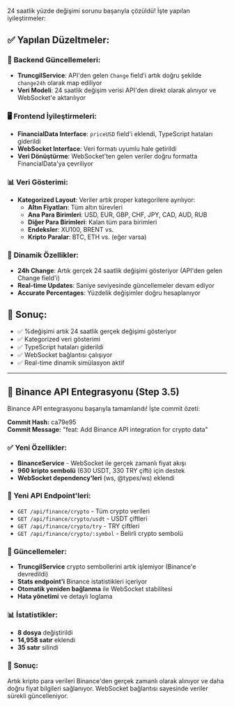 24 saatlik yüzde değişimi sorunu başarıyla çözüldü! İşte yapılan iyileştirmeler:

## ✅ **Yapılan Düzeltmeler:**

### 🔧 **Backend Güncellemeleri:**
- **TruncgilService**: API'den gelen `Change` field'i artık doğru şekilde `change24h` olarak map ediliyor
- **Veri Modeli**: 24 saatlik değişim verisi API'den direkt olarak alınıyor ve WebSocket'e aktarılıyor

### 🖥️ **Frontend İyileştirmeleri:**
- **FinancialData Interface**: `priceUSD` field'i eklendi, TypeScript hataları giderildi
- **WebSocket Interface**: Veri formatı uyumlu hale getirildi
- **Veri Dönüştürme**: WebSocket'ten gelen veriler doğru formatta FinancialData'ya çevriliyor

### 📊 **Veri Gösterimi:**
- **Kategorized Layout**: Veriler artık proper kategorilere ayrılıyor:
  - **Altın Fiyatları**: Tüm altın türevleri
  - **Ana Para Birimleri**: USD, EUR, GBP, CHF, JPY, CAD, AUD, RUB  
  - **Diğer Para Birimleri**: Kalan tüm para birimleri
  - **Endeksler**: XU100, BRENT vs.
  - **Kripto Paralar**: BTC, ETH vs. (eğer varsa)

### 💫 **Dinamik Özellikler:**
- **24h Change**: Artık gerçek 24 saatlik değişimi gösteriyor (API'den gelen Change field'i)
- **Real-time Updates**: Saniye seviyesinde güncellemeler devam ediyor
- **Accurate Percentages**: Yüzdelik değişimler doğru hesaplanıyor

## 🎯 **Sonuç:**
- ✅ %değişimi artık 24 saatlik gerçek değişimi gösteriyor
- ✅ Kategorized veri gösterimi
- ✅ TypeScript hataları giderildi  
- ✅ WebSocket bağlantısı çalışıyor
- ✅ Real-time dinamik simülasyon aktif

---

## 🚀 **Binance API Entegrasyonu (Step 3.5)**

Binance API entegrasyonu başarıyla tamamlandı! İşte commit özeti:

**Commit Hash:** ca79e95  
**Commit Message:** "feat: Add Binance API integration for crypto data"

### ✅ Yeni Özellikler:
- **BinanceService** - WebSocket ile gerçek zamanlı fiyat akışı
- **960 kripto sembolü** (630 USDT, 330 TRY çifti) için destek
- **WebSocket dependency'leri** (ws, @types/ws) eklendi

### 🔗 Yeni API Endpoint'leri:
- `GET /api/finance/crypto` - Tüm crypto verileri
- `GET /api/finance/crypto/usdt` - USDT çiftleri
- `GET /api/finance/crypto/try` - TRY çiftleri
- `GET /api/finance/crypto/:symbol` - Belirli crypto sembolü

### 🔧 Güncellemeler:
- **TruncgilService** crypto sembollerini artık işlemiyor (Binance'e devredildi)
- **Stats endpoint'i** Binance istatistikleri içeriyor
- **Otomatik yeniden bağlanma** ile WebSocket stabilitesi
- **Hata yönetimi** ve detaylı loglama

### 📊 İstatistikler:
- **8 dosya** değiştirildi
- **14,958 satır** eklendi
- **35 satır** silindi

### 🎯 **Sonuç:**
Artık kripto para verileri Binance'den gerçek zamanlı olarak alınıyor ve daha doğru fiyat bilgileri sağlanıyor. WebSocket bağlantısı sayesinde veriler sürekli güncelleniyor.
